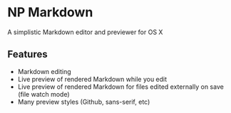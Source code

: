 # NP Markdown

A simplistic Markdown editor and previewer for OS X

## Features

* Markdown editing
* Live preview of rendered Markdown while you edit
* Live preview of rendered Markdown for files edited externally on save (file watch mode)
* Many preview styles (Github, sans-serif, etc)
